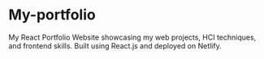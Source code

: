 # My-portfolio
My React Portfolio Website showcasing my web projects, HCI techniques, and frontend skills. Built using React.js and deployed on Netlify.
